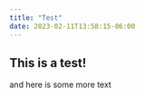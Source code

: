 ```yaml
---
title: "Test"
date: 2023-02-11T13:58:15-06:00
---
```


## This is a test!

and here is some more text
